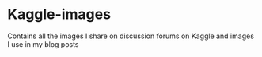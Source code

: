 # Kaggle-images
Contains all the images I share on discussion forums on Kaggle and images I use in my blog posts
